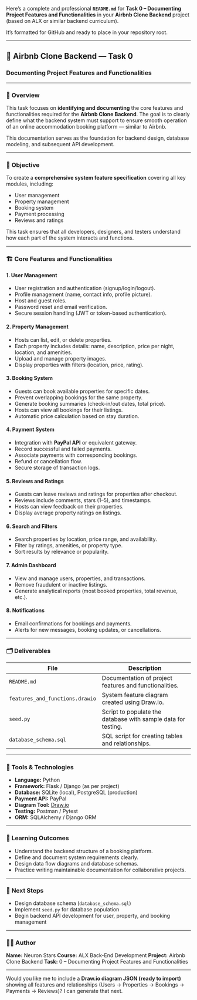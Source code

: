 Here’s a complete and professional **`README.md`** for **Task 0 – Documenting Project Features and Functionalities** in your **Airbnb Clone Backend** project (based on ALX or similar backend curriculum).

It’s formatted for GitHub and ready to place in your repository root.

---

## 🏡 Airbnb Clone Backend — Task 0

### **Documenting Project Features and Functionalities**

---

### 📘 **Overview**

This task focuses on **identifying and documenting** the core features and functionalities required for the **Airbnb Clone Backend**. The goal is to clearly define what the backend system must support to ensure smooth operation of an online accommodation booking platform — similar to Airbnb.

This documentation serves as the foundation for backend design, database modeling, and subsequent API development.

---

### 🧩 **Objective**

To create a **comprehensive system feature specification** covering all key modules, including:

* User management
* Property management
* Booking system
* Payment processing
* Reviews and ratings

This task ensures that all developers, designers, and testers understand how each part of the system interacts and functions.

---

### 🏗️ **Core Features and Functionalities**

#### 1. **User Management**

* User registration and authentication (signup/login/logout).
* Profile management (name, contact info, profile picture).
* Host and guest roles.
* Password reset and email verification.
* Secure session handling (JWT or token-based authentication).

#### 2. **Property Management**

* Hosts can list, edit, or delete properties.
* Each property includes details: name, description, price per night, location, and amenities.
* Upload and manage property images.
* Display properties with filters (location, price, rating).

#### 3. **Booking System**

* Guests can book available properties for specific dates.
* Prevent overlapping bookings for the same property.
* Generate booking summaries (check-in/out dates, total price).
* Hosts can view all bookings for their listings.
* Automatic price calculation based on stay duration.

#### 4. **Payment System**

* Integration with **PayPal API** or equivalent gateway.
* Record successful and failed payments.
* Associate payments with corresponding bookings.
* Refund or cancellation flow.
* Secure storage of transaction logs.

#### 5. **Reviews and Ratings**

* Guests can leave reviews and ratings for properties after checkout.
* Reviews include comments, stars (1–5), and timestamps.
* Hosts can view feedback on their properties.
* Display average property ratings on listings.

#### 6. **Search and Filters**

* Search properties by location, price range, and availability.
* Filter by ratings, amenities, or property type.
* Sort results by relevance or popularity.

#### 7. **Admin Dashboard**

* View and manage users, properties, and transactions.
* Remove fraudulent or inactive listings.
* Generate analytical reports (most booked properties, total revenue, etc.).

#### 8. **Notifications**

* Email confirmations for bookings and payments.
* Alerts for new messages, booking updates, or cancellations.

---

### 🗂️ **Deliverables**

| File                            | Description                                                   |
| ------------------------------- | ------------------------------------------------------------- |
| `README.md`                     | Documentation of project features and functionalities.        |
| `features_and_functions.drawio` | System feature diagram created using Draw.io.                 |
| `seed.py`                       | Script to populate the database with sample data for testing. |
| `database_schema.sql`           | SQL script for creating tables and relationships.             |

---

### 📄 **Tools & Technologies**

* **Language:** Python
* **Framework:** Flask / Django (as per project)
* **Database:** SQLite (local), PostgreSQL (production)
* **Payment API:** PayPal
* **Diagram Tool:** [Draw.io](https://app.diagrams.net/)
* **Testing:** Postman / Pytest
* **ORM:** SQLAlchemy / Django ORM

---

### 🧠 **Learning Outcomes**

* Understand the backend structure of a booking platform.
* Define and document system requirements clearly.
* Design data flow diagrams and database schemas.
* Practice writing maintainable documentation for collaborative projects.

---

### 🚀 **Next Steps**

* Design database schema (`database_schema.sql`)
* Implement `seed.py` for database population
* Begin backend API development for user, property, and booking management

---

### 👨‍💻 **Author**

**Name:** Neuron Stars
**Course:** ALX Back-End Development
**Project:** Airbnb Clone Backend
**Task:** 0 – Documenting Project Features and Functionalities

---

Would you like me to include a **Draw.io diagram JSON (ready to import)** showing all features and relationships (Users → Properties → Bookings → Payments → Reviews)? I can generate that next.
